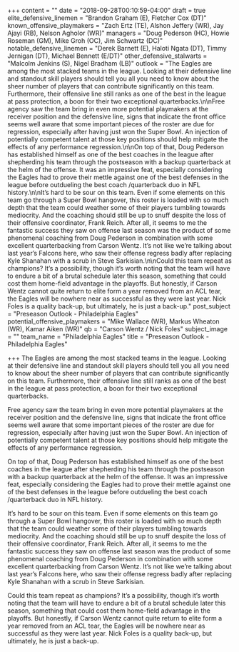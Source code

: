 +++
content = ""
date = "2018-09-28T00:10:59-04:00"
draft = true
elite_defensive_linemen = "Brandon Graham (E), Fletcher Cox (DT)"
known_offensive_playmakers = "Zach Ertz (TE), Alshon Jeffery (WR), Jay Ajayi (RB), Nelson Agholor (WR)"
managers = "Doug Pederson (HC), Howie Roseman (GM), Mike Groh (OC), Jim Schwartz (DC)"
notable_defensive_linemen = "Derek Barnett (E), Haloti Ngata (DT), Timmy Jernigan (DT), Michael Bennett (E/DT)"
other_defensive_stalwarts = "Malcolm Jenkins (S), Nigel Bradham (LB)"
outlook = "The Eagles are among the most stacked teams in the league. Looking at their defensive line and standout skill players should tell you all you need to know about the sheer number of players that can contribute significantly on this team. Furthermore, their offensive line still ranks as one of the best in the league at pass protection, a boon for their two exceptional quarterbacks.\n\nFree agency saw the team bring in even more potential playmakers at the receiver position and the defensive line, signs that indicate the front office seems well aware that some important pieces of the roster are due for regression, especially after having just won the Super Bowl. An injection of potentially competent talent at those key positions should help mitigate the effects of any performance regression.\n\nOn top of that, Doug Pederson has established himself as one of the best coaches in the league after shepherding his team through the postseason with a backup quarterback at the helm of the offense. It was an impressive feat, especially considering the Eagles had to prove their mettle against one of the best defenses in the league before outdueling the best coach /quarterback duo in NFL history.\n\nIt’s hard to be sour on this team. Even if some elements on this team go through a Super Bowl hangover, this roster is loaded with so much depth that the team could weather some of their players tumbling towards mediocrity. And the coaching should still be up to snuff despite the loss of their offensive coordinator, Frank Reich. After all, it seems to me the fantastic success they saw on offense last season was the product of some phenomenal coaching from Doug Pederson in combination with some excellent quarterbacking from Carson Wentz. It’s not like we’re talking about last year’s Falcons here, who saw their offense regress badly after replacing Kyle Shanahan with a scrub in Steve Sarkisian.\n\nCould this team repeat as champions? It’s a possibility, though it’s worth noting that the team will have to endure a bit of a brutal schedule later this season, something that could cost them home-field advantage in the playoffs. But honestly, if Carson Wentz cannot quite return to elite form a year removed from an ACL tear, the Eagles will be nowhere near as successful as they were last year. Nick Foles is a quality back-up, but ultimately, he is just a back-up."
post_subject = "Preseason Outlook - Philadelphia Eagles"
potential_offensive_playmakers = "Mike Wallace (WR), Markus Wheaton (WR), Kamar Aiken (WR)"
qb = "Carson Wentz / Nick Foles"
subject_image = ""
team_name = "Philadelphia Eagles"
title = "Preseason Outlook - Philadelphia Eagles"

+++
The Eagles are among the most stacked teams in the league. Looking at their defensive line and standout skill players should tell you all you need to know about the sheer number of players that can contribute significantly on this team. Furthermore, their offensive line still ranks as one of the best in the league at pass protection, a boon for their two exceptional quarterbacks.

Free agency saw the team bring in even more potential playmakers at the receiver position and the defensive line, signs that indicate the front office seems well aware that some important pieces of the roster are due for regression, especially after having just won the Super Bowl. An injection of potentially competent talent at those key positions should help mitigate the effects of any performance regression.

On top of that, Doug Pederson has established himself as one of the best coaches in the league after shepherding his team through the postseason with a backup quarterback at the helm of the offense. It was an impressive feat, especially considering the Eagles had to prove their mettle against one of the best defenses in the league before outdueling the best coach /quarterback duo in NFL history.

It’s hard to be sour on this team. Even if some elements on this team go through a Super Bowl hangover, this roster is loaded with so much depth that the team could weather some of their players tumbling towards mediocrity. And the coaching should still be up to snuff despite the loss of their offensive coordinator, Frank Reich. After all, it seems to me the fantastic success they saw on offense last season was the product of some phenomenal coaching from Doug Pederson in combination with some excellent quarterbacking from Carson Wentz. It’s not like we’re talking about last year’s Falcons here, who saw their offense regress badly after replacing Kyle Shanahan with a scrub in Steve Sarkisian.

Could this team repeat as champions? It’s a possibility, though it’s worth noting that the team will have to endure a bit of a brutal schedule later this season, something that could cost them home-field advantage in the playoffs. But honestly, if Carson Wentz cannot quite return to elite form a year removed from an ACL tear, the Eagles will be nowhere near as successful as they were last year. Nick Foles is a quality back-up, but ultimately, he is just a back-up.